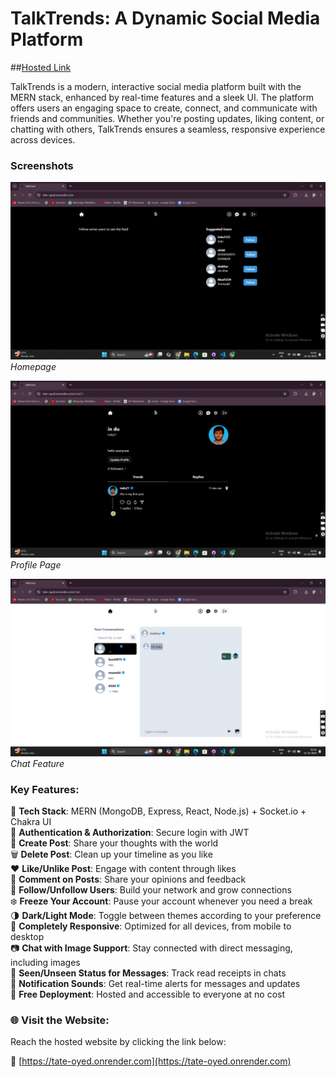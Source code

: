 # TalkTrends: A Dynamic Social Media Platform
##[Hosted Link](https://tate-oyed.onrender.com)

TalkTrends is a modern, interactive social media platform built with the MERN stack, enhanced by real-time features and a sleek UI. The platform offers users an engaging space to create, connect, and communicate with friends and communities. Whether you're posting updates, liking content, or chatting with others, TalkTrends ensures a seamless, responsive experience across devices.

### Screenshots
![TalkTrends Homepage](https://github.com/indu-shekhar-yadav/TalkTrends/blob/main2/Screenshot%20(11).png)
*Homepage*

![TalkTrends Profile Page](https://github.com/indu-shekhar-yadav/TalkTrends/blob/main2/Screenshot%20(10).png)
*Profile Page*

![TalkTrends Chat Feature](https://github.com/indu-shekhar-yadav/TalkTrends/blob/main2/Screenshot%20(15).png)
*Chat Feature*

### Key Features:
🚀 **Tech Stack**: MERN (MongoDB, Express, React, Node.js) + Socket.io + Chakra UI  
🔐 **Authentication & Authorization**: Secure login with JWT  
📝 **Create Post**: Share your thoughts with the world  
🗑️ **Delete Post**: Clean up your timeline as you like  
❤️ **Like/Unlike Post**: Engage with content through likes  
💬 **Comment on Posts**: Share your opinions and feedback  
👥 **Follow/Unfollow Users**: Build your network and grow connections  
❄️ **Freeze Your Account**: Pause your account whenever you need a break  
🌗 **Dark/Light Mode**: Toggle between themes according to your preference  
📱 **Completely Responsive**: Optimized for all devices, from mobile to desktop  
📷 **Chat with Image Support**: Stay connected with direct messaging, including images  
👀 **Seen/Unseen Status for Messages**: Track read receipts in chats  
🔔 **Notification Sounds**: Get real-time alerts for messages and updates  
🌟 **Free Deployment**: Hosted and accessible to everyone at no cost

### 🌐 Visit the Website:
Reach the hosted website by clicking the link below:

🔗 [https://tate-oyed.onrender.com](https://tate-oyed.onrender.com)
